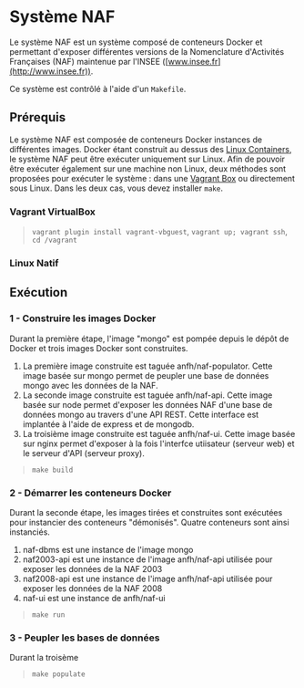# Système NAF

Le système NAF est un système composé de conteneurs Docker et permettant d'exposer différentes
versions de la Nomenclature d'Activités Françaises (NAF) maintenue par l'INSEE ([www.insee.fr](http://www.insee.fr)).

Ce système est contrôlé à l'aide d'un `Makefile`.

## Prérequis

Le système NAF est composée de conteneurs Docker instances de différentes images. Docker étant construit au dessus des
[Linux Containers](https://linuxcontainers.org), le système NAF peut être exécuter uniquement sur Linux.
Afin de pouvoir être exécuter également sur une machine non Linux, deux méthodes sont proposées pour exécuter le système :
dans une [Vagrant Box](http://www.vagrantup.com/) ou directement sous Linux. Dans les deux cas, vous devez installer `make`.

### Vagrant VirtualBox



> `vagrant plugin install vagrant-vbguest`, `vagrant up; vagrant ssh`, `cd /vagrant`


### Linux Natif

## Exécution

### 1 - Construire les images Docker

Durant la première étape, l'image "mongo" est pompée depuis le dépôt de Docker et trois images Docker sont construites.

1. La première image construite est taguée anfh/naf-populator. Cette image basée sur mongo permet de peupler une base de données mongo avec les données de la NAF.
2. La seconde image construite est taguée anfh/naf-api. Cette image basée sur node permet d'exposer les données NAF d'une base de données mongo au travers d'une API REST. Cette interface est implantée à l'aide de express et de mongodb.
3. La troisième image construite est taguée anfh/naf-ui. Cette image basée sur nginx permet d'exposer à la fois l'interfce utiisateur (serveur web) et le serveur d'API (serveur proxy).


> `make build`


### 2 - Démarrer les conteneurs Docker ###

Durant la seconde étape, les images tirées et construites sont exécutées pour instancier des conteneurs "démonisés". Quatre conteneurs sont ainsi instanciés.

1. naf-dbms est une instance de l'image mongo
2. naf2003-api est une instance de l'image anfh/naf-api utilisée pour exposer les données de la NAF 2003
3. naf2008-api est une instance de l'image anfh/naf-api utilisée pour exposer les données de la NAF 2008
4. naf-ui est une instance de anfh/naf-ui


> `make run`


### 3 - Peupler les bases de données ###

Durant la troisème 

> `make populate`


